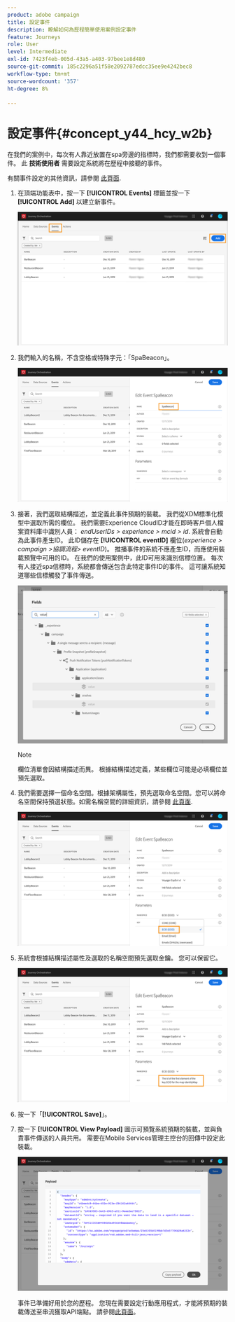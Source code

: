 ```yaml
---
product: adobe campaign
title: 設定事件
description: 瞭解如何為歷程簡單使用案例設定事件
feature: Journeys
role: User
level: Intermediate
exl-id: 7423f4eb-005d-43a5-a403-97bee1e8d480
source-git-commit: 185c2296a51f58e2092787edcc35ee9e4242bec8
workflow-type: tm+mt
source-wordcount: '357'
ht-degree: 8%

---
```


# 設定事件{#concept_y44_hcy_w2b}

在我們的案例中，每次有人靠近放置在spa旁邊的指標時，我們都需要收到一個事件。 此 **技術使用者** 需要設定系統將在歷程中接聽的事件。

有關事件設定的其他資訊，請參閱 [此頁面](../event/about-events.md).

1. 在頂端功能表中，按一下 **[!UICONTROL Events]** 標籤並按一下 **[!UICONTROL Add]** 以建立新事件。

   ![](../assets/journeyuc1_1.png)

1. 我們輸入的名稱，不含空格或特殊字元：「SpaBeacon」。

   ![](../assets/journeyuc1_2.png)

1. 接著，我們選取結構描述，並定義此事件預期的裝載。 我們從XDM標準化模型中選取所需的欄位。 我們需要Experience CloudID才能在即時客戶個人檔案資料庫中識別人員： _endUserIDs > experience > mcid > id_. 系統會自動為此事件產生ID。 此ID儲存在 **[!UICONTROL eventID]** 欄位(_experience > campaign >協調流程> eventID_)。 推播事件的系統不應產生ID，而應使用裝載預覽中可用的ID。 在我們的使用案例中，此ID可用來識別信標位置。 每次有人接近spa信標時，系統都會傳送包含此特定事件ID的事件。 這可讓系統知道哪些信標觸發了事件傳送。

   ![](../assets/journeyuc1_3.png)

   >[!NOTE]
   >
   >欄位清單會因結構描述而異。 根據結構描述定義，某些欄位可能是必填欄位並預先選取。

1. 我們需要選擇一個命名空間。根據架構屬性，預先選取命名空間。您可以將命名空間保持預選狀態。如需名稱空間的詳細資訊，請參閱 [此頁面](../event/selecting-the-namespace.md).

   ![](../assets/journeyuc1_6.png)

1. 系統會根據結構描述屬性及選取的名稱空間預先選取金鑰。 您可以保留它。

   ![](../assets/journeyuc1_5.png)

1. 按一下「**[!UICONTROL Save]**」。

1. 按一下 **[!UICONTROL View Payload]** 圖示可預覽系統預期的裝載，並與負責事件傳送的人員共用。 需要在Mobile Services管理主控台的回傳中設定此裝載。

   ![](../assets/journeyuc1_7.png)

   事件已準備好用於您的歷程。 您現在需要設定行動應用程式，才能將預期的裝載傳送至串流獲取API端點。 請參閱[此頁面](../event/additional-steps-to-send-events-to-journey-orchestration.md)。
